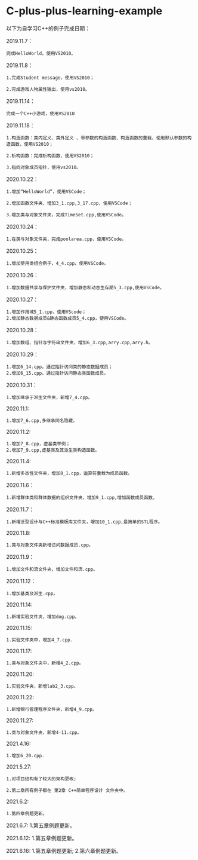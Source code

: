 # C-plus-plus-learning-example

以下为自学习C++的例子完成日期：

2019.11.7：

	完成HelloWorld，使用VS2010。
	
2019.11.8：

	1.完成Student message，使用VS2010；
	
	2.完成游戏人物属性输出，使用vs2010。
	
2019.11.14：

	完成一个C++小游戏，使用VS2010
	
2019.11.18：

	1.构造函数：类内定义、类外定义 、带参数的构造函数、构造函数的重载、使用默认参数的构造函数，使用VS2010；
	
	2.析构函数：完成析构函数，使用VS2010；
	
	3.指向对象成员指针，使用vs2010。

2020.10.22：
	
	1.增加“HelloWorld”，使用VSCode；
	
	2.增加函数文件夹，增加3_1.cpp,3_17.cpp，使用VSCode；
	
	3.增加类与对象文件夹，完成TimeSet.cpp,使用VSCode。

2020.10.24：

	1.在类与对象文件夹，完成poolarea.cpp，使用VSCode。
	
2020.10.25：

	1.增加使用类组合例子，4_4.cpp，使用VSCode。
	
2020.10.26：
	
	1.增加数据共享与保护文件夹，增加静态和动态生存期5_3.cpp,使用VSCode。

2020.10.27：

	1.增加作用域5_1.cpp，使用VScode；
	2.增加静态数据成员&静态函数成员5_4.cpp，使用VSCode。

2020.10.28：

	1.增加数组、指针与字符串文件夹，增加6_3.cpp,arry.cpp,arry.h。

2020.10.29：

	1.增加6_14.cpp，通过指针访问类的静态数据成员；
	2.增加6_15.cpp，通过指针访问静态类函数成员。
	
2020.10.31：

	1.增加继承于派生文件夹，新增7_4.cpp。

2020.11.1:

	1.增加7_6.cpp,多继承同名隐藏。

2020.11.2:

	1.增加7_8.cpp，虚基类举例；
	2.增加7_9.cpp,虚基类及其派生类构造函数。

2020.11.4:

	1.新增多态性文件夹，增加8_1.cpp，运算符重载为成员函数。

2020.11.6：

	1.新增群体类和群体数据的组织文件夹，增加9_1.cpp,增加函数成员函数。

2020.11.7：

	1.新增泛型设计与C++标准模板库文件夹，增加10_1.cpp,最简单的STL程序。

2020.11.8:

	1.类与对象文件夹新增访问数据成员.cpp。

2020.11.9：

	1.增加文件和流文件夹，增加文件和流.cpp。

2020.11.12：

	1.增加基类及派生.cpp。

2020.11.14:

	1.新增实验文件夹，增加dog.cpp。

2020.11.15:

	1.实验文件夹中，增加4_7.cpp.

2020.11.17:

	1.类与对象文件夹中，新增4_2.cpp。

2020.11.20:

	1.实验文件夹，新增lab2_3.cpp。

2020.11.22:

	1.新增银行管理程序文件夹，新增4_9.cpp。

2020.11.27:

	1.类与对象文件夹，新增4-11.cpp。
	
2021.4.16:
	
	1.增加6_20.cpp.
	
2021.5.27:

	1.对项目结构有了较大的架构更改;

	2.第二章所有例子都在 第2章 C++简单程序设计 文件夹中。

2021.6.2:

	1.第四章例题更新。

2021.6.7:
	1.第五章例题更新。
	
2021.6.12:
	1.第五章例题更新。

2021.6.16:
	1.第五章例题更新;
	2.第六章例题更新。
